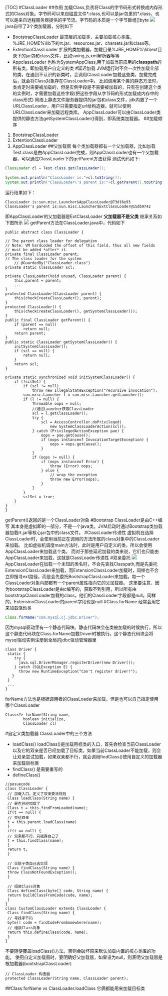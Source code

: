 [TOC]
#ClassLoader
##作用
加载Class,负责将Class的字节码形式转换成内存形式的Class对象。字节码可以来自磁盘文件*.class,也可以是jar包里的*.class，也可以是来自远程服务器提供的字节流。字节码的本质是一个字节数组[]byte
![](https://imgconvert.csdnimg.cn/aHR0cHM6Ly9tbWJpei5xcGljLmNuL21tYml6X2pwZy9jV2VYMmlibEx2aWFHbmJDRHRVemVkYUFYZHZ4Y0s4TXlod1pJTUQ0aWNLWkY4Zk1vNGNwT2VVZjFsQnNMd1BiQnkzTGNkZ2lhYlFVVUpVRXJPb28wUE5Wc2cvNjQw?x-oss-process=image/format,png)
java自带了3个类加载器，分别如下
- BootstrapClassLoader
最顶层的加载类，主要加载核心类库，%JRE_HOME%\lib下的rt.jar、resources.jar、charsets.jar和class等。
- ExtentionClassLoader 
扩展的类加载器，加载目录%JRE_HOME%\lib\ext目录下的jar包和class文件，比如swing,js,xml解析器等等
- AppclassLoader
也称为SystemAppClass,用于加载当前应用的**classpath**的所有类，即加载用户自定义的类
#延迟加载
JVM运行时不会一次性加载全部的类，在遇到不认识的新类时，会调用ClassLoader加载这些类，加载完成后，就会将Class对象存在ClassLoader中。
比如调用某个类的静态方法时，类肯定时需要被加载的，但是实例字段是不需要被加载的，只有在创建这个类的实例时，才需要加载这些字段(把这些字段从字节码的形式加载成内存中的class形式)
网络上静态文件服务器提供的jar包和class文件，jdk内置了一个URLClassLoader，用户只需要指定url给构造器，就可以使用URLClassLoader来加载远程类库。
AppClassLoader可以由ClassLoader类提供的静态方法getSystemClassLoader()得到，即系统类加载器。
##加载顺序
1. BootstrapClassLoader
2. ExtentionClassLoader
3. AppClassLoader
##父加载器
每个类加载器都有一个父加载器，比如加载Test.class是由AppClassLoader完成，则AppClassLoader也有一个父加载器，可以通过ClassLoader下的getParent方法获得
测试代码如下:
```java {.line-numbers}
ClassLoader cl = Test.class.getClassLoader();
		
System.out.println("ClassLoader is:"+cl.toString());
System.out.println("ClassLoader\'s parent is:"+cl.getParent().toString());
```
运行结果如下：
```java{.line-numbers}
ClassLoader is:sun.misc.Launcher$AppClassLoader@73d16e93
ClassLoader's parent is:sun.misc.Launcher$ExtClassLoader@15db9742
```
即AppClassLoader的父加载器是ExtClassLoader
**父加载器不是父类**
继承关系如下图所示
![](https://imgconvert.csdnimg.cn/aHR0cDovL2ltZy5ibG9nLmNzZG4ubmV0LzIwMTcwMjExMTEyNzU0MTk3?x-oss-process=image/format,png)
getParent方法在ClassLoader.java中，代码如下
```java{.line-numbers}
public abstract class ClassLoader {

// The parent class loader for delegation
// Note: VM hardcoded the offset of this field, thus all new fields
// must be added *after* it.
private final ClassLoader parent;
// The class loader for the system
    // @GuardedBy("ClassLoader.class")
private static ClassLoader scl;

private ClassLoader(Void unused, ClassLoader parent) {
    this.parent = parent;
    ...
}
protected ClassLoader(ClassLoader parent) {
    this(checkCreateClassLoader(), parent);
}
protected ClassLoader() {
    this(checkCreateClassLoader(), getSystemClassLoader());
}
public final ClassLoader getParent() {
    if (parent == null)
        return null;
    return parent;
}
public static ClassLoader getSystemClassLoader() {
    initSystemClassLoader();
    if (scl == null) {
        return null;
    }
    return scl;
}

private static synchronized void initSystemClassLoader() {
    if (!sclSet) {
        if (scl != null)
            throw new IllegalStateException("recursive invocation");
        sun.misc.Launcher l = sun.misc.Launcher.getLauncher();
        if (l != null) {
            Throwable oops = null;
            //通过Launcher获取ClassLoader
            scl = l.getClassLoader();
            try {
                scl = AccessController.doPrivileged(
                    new SystemClassLoaderAction(scl));
            } catch (PrivilegedActionException pae) {
                oops = pae.getCause();
                if (oops instanceof InvocationTargetException) {
                    oops = oops.getCause();
                }
            }
            if (oops != null) {
                if (oops instanceof Error) {
                    throw (Error) oops;
                } else {
                    // wrap the exception
                    throw new Error(oops);
                }
            }
        }
        sclSet = true;
    }
}
}
```
getParent()返回的是一个ClassLoader对象
#Bootstrap ClassLoader是由C++编写
其本身是虚拟即的一部分，不是一个java类。JVM启动时通过Bootstrap类加载器加载rt.jar等核心jar包中的class文件。
#ClassLoader传递性
虚拟机在选择ClassLoader时，会使用当前正在调用的方法所属的class对象中的ClassLoader来加载。
比如虚拟机调度main方法时，此时是用户自定义的类，所以会使用AppClassLoader来加载这个类。
而对于那些延迟加载的类来说，它们也只能由AppClassLoader来加载，这就是ClassLoader传递性
#双亲委托
![](https://imgconvert.csdnimg.cn/aHR0cHM6Ly9tbWJpei5xcGljLmNuL21tYml6X2pwZy9jV2VYMmlibEx2aWFHbmJDRHRVemVkYUFYZHZ4Y0s4TXloSXEwZnBENHNpYzFnV1Q4RkQzaWJjbkJOWExPaWFxSDExM1hmY3hZeHBVYmdhTzY0NHJJQk9oMktBLzY0MA?x-oss-process=image/format,png)
AppClassLoader在加载一个未知的类名时，不会先查找Classpath,而是先委托ExtensionClassLoader来加载，而ExtensionClassLoader加载时，同样也不会立即搜寻ext路径，而是会先委托BootstrapClassLoader来加载。每一个ClassLoader对象内部都有一个parent属性指向它的父加载器。
这里要注意，因为bootstrapClassLoader是由c编写的，获取不到引用，所以所有由bootstrapClassLoader加载的class，他们的ClassLoader字段都是null。同样的，ExtensionClassLoader的parent字段也是null
#Class.forName
经常会用它来加载驱动类
```java
Class.forName("com.mysql.cj.jdbc.Driver");
```
因为mysql驱动里有一个静态代码块。静态代码块会在类被加载的时候执行，所以这个静态代码块在Class.forName加载Driver时被执行。这个静态代码块会将mysql驱动实例注册到全局的jdbc驱动管理器里
```java{.line-numbers}
class Driver {
 static {
    try {
      java.sql.DriverManager.registerDriver(new Driver());
    } catch (SQLException E) {
      throw new RuntimeException("Can't register driver!");
   }
 }
 ...
}
```
forName方法也是根据调用者的ClassLoader来加载。但是也可以自己指定使用哪个ClassLoader
```java{.line-numbers}
Class<?> forName(String name, 
        boolean initialize,
        ClassLoader cl)
```
#自定义类加载器
ClassLoader中的三个方法
- loadClass()
loadClass()是加载目标类的入口，首先会检查当前ClassLoader以及它的双亲是否已经加载了目标类，如果当前ClassLoader不能加载，则会让双亲尝试加载，如果双亲都不行，就会调用findClass()使用自定义的加载器来加载目标类
- findClass()
  是需要重写的
- defineClass()

```java{.line-numbers}
//pesuecode
class ClassLoader {
 // 加载入口，定义了双亲委派规则
 Class loadClass(String name) {
 // 是否已经加载了
 Class t = this.findFromLoaded(name);
 if(t == null) {
 // 交给双亲
 t = this.parent.loadClass(name)
 }
 if(t == null) {
 // 双亲都不行，只能靠自己了
 t = this.findClass(name);
 }
 return t;
 }
 
 // 交给子类自己去实现
 Class findClass(String name) {
 throw ClassNotFoundException();
 }
 
 // 组装Class对象
 Class defineClass(byte[] code, String name) {
 return buildClassFromCode(code, name);
 }
}
class CustomClassLoader extends ClassLoader {
 Class findClass(String name) {
 // 寻找字节码
 byte[] code = findCodeFromSomewhere(name);
 // 组装Class对象
 return this.defineClass(code, name);
 }
}
```
不要随便覆盖loadClass()方法，否则会破坏原来默认加载内置的核心类库的功能。
使用自定义加载器时，要明确好父加载器，如果设为null，则表明父加载器是根加载器(bootstrapClassLoader)
```java{.line-numbers}
// ClassLoader 构造器
protected ClassLoader(String name, ClassLoader parent);
```
##Class.forName vs ClassLoader.loadClass
它俩都能用来加载目标类